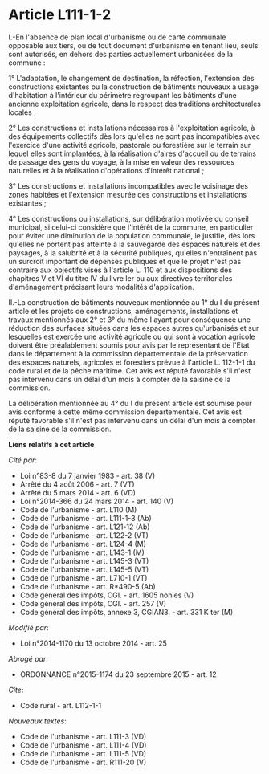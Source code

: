 # Article L111-1-2

I.-En l'absence de plan local d'urbanisme ou de carte communale opposable aux tiers, ou de tout document d'urbanisme en
tenant lieu, seuls sont autorisés, en dehors des parties actuellement urbanisées de la commune : 

1° L'adaptation, le changement de destination, la réfection, l'extension des constructions existantes ou la construction de
bâtiments nouveaux à usage d'habitation à l'intérieur du périmètre regroupant les bâtiments d'une ancienne exploitation
agricole, dans le respect des traditions architecturales locales ; 

2° Les constructions et installations nécessaires à l'exploitation agricole, à des équipements collectifs dès lors qu'elles
ne sont pas incompatibles avec l'exercice d'une activité agricole, pastorale ou forestière sur le terrain sur lequel elles
sont implantées, à la réalisation d'aires d'accueil ou de terrains de passage des gens du voyage, à la mise en valeur des
ressources naturelles et à la réalisation d'opérations d'intérêt national ; 

3° Les constructions et installations incompatibles avec le voisinage des zones habitées et l'extension mesurée des
constructions et installations existantes ; 

4° Les constructions ou installations, sur délibération motivée du conseil municipal, si celui-ci considère que l'intérêt de
la commune, en particulier pour éviter une diminution de la population communale, le justifie, dès lors qu'elles ne portent
pas atteinte à la sauvegarde des espaces naturels et des paysages, à la salubrité et à la sécurité publiques, qu'elles
n'entraînent pas un surcroît important de dépenses publiques et que le projet n'est pas contraire aux objectifs visés à
l'article L. 110 et aux dispositions des chapitres V et VI du titre IV du livre Ier ou aux directives territoriales
d'aménagement précisant leurs modalités d'application. 

II.-La construction de bâtiments nouveaux mentionnée au 1° du I du présent article et les projets de constructions,
aménagements, installations et travaux mentionnés aux 2° et 3° du même I ayant pour conséquence une réduction des surfaces
situées dans les espaces autres qu'urbanisés et sur lesquelles est exercée une activité agricole ou qui sont à vocation
agricole doivent être préalablement soumis pour avis par le représentant de l'Etat dans le département à la commission
départementale de la préservation des espaces naturels, agricoles et forestiers prévue à l'article L. 112-1-1 du code rural
et de la pêche maritime. Cet avis est réputé favorable s'il n'est pas intervenu dans un délai d'un mois à compter de la
saisine de la commission. 

La délibération mentionnée au 4° du I du présent article est soumise pour avis conforme à cette même commission
départementale. Cet avis est réputé favorable s'il n'est pas intervenu dans un délai d'un mois à compter de la saisine de la
commission.

**Liens relatifs à cet article**

_Cité par_:

  - Loi n°83-8 du 7 janvier 1983 - art. 38 (V)
  - Arrêté du 4 août 2006 - art. 7 (VT)
  - Arrêté du 5 mars 2014 - art. 6 (VD)
  - Loi n°2014-366 du 24 mars 2014 - art. 140 (V)
  - Code de l'urbanisme - art. L110 (M)
  - Code de l'urbanisme - art. L111-1-3 (Ab)
  - Code de l'urbanisme - art. L121-12 (Ab)
  - Code de l'urbanisme - art. L122-2 (VT)
  - Code de l'urbanisme - art. L124-4 (M)
  - Code de l'urbanisme - art. L143-1 (M)
  - Code de l'urbanisme - art. L145-3 (VT)
  - Code de l'urbanisme - art. L145-5 (VT)
  - Code de l'urbanisme - art. L710-1 (VT)
  - Code de l'urbanisme - art. R*490-5 (Ab)
  - Code général des impôts, CGI. - art. 1605 nonies (V)
  - Code général des impôts, CGI. - art. 257 (V)
  - Code général des impôts, annexe 3, CGIAN3. - art. 331 K ter (M)

_Modifié par_:

  - Loi n°2014-1170 du 13 octobre 2014 - art. 25

_Abrogé par_:

  - ORDONNANCE n°2015-1174 du 23 septembre 2015 - art. 12

_Cite_:

  - Code rural - art. L112-1-1

_Nouveaux textes_:

  - Code de l'urbanisme - art. L111-3 (VD)
  - Code de l'urbanisme - art. L111-4 (VD)
  - Code de l'urbanisme - art. L111-5 (VD)
  - Code de l'urbanisme - art. R111-20 (V)
